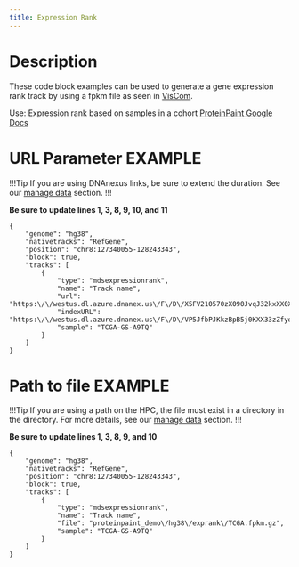 ```yaml
---
title: Expression Rank
---
```

# Description 
These code block examples can be used to generate a gene expression rank track by using a fpkm file as seen in [VisCom](https://viz.stjude.cloud/st-jude-cloud-demo/visualization/proteinpaint-expression-rank-example~36).

Use: Expression rank based on samples in a cohort
[ProteinPaint Google Docs](https://docs.google.com/document/d/1owXUQuqw5hBHFERm0Ria7anKtpyoPBaZY_MCiXXf5wE/edit#heading=h.q9ccqxkrh30s)


# URL Parameter EXAMPLE

!!!Tip
If you are using DNAnexus links, be sure to extend the duration. See our [manage data](https://university.stjude.cloud/docs/visualization-community/data-manage/) section.
!!!

**Be sure to update lines 1, 3, 8, 9, 10, and 11**

```JS
{
    "genome": "hg38",
    "nativetracks": "RefGene",
    "position": "chr8:127340055-128243343",
    "block": true,
    "tracks": [
        {
            "type": "mdsexpressionrank",
            "name": "Track name",
            "url": "https:\/\/westus.dl.azure.dnanex.us\/F\/D\/X5FV210570zX090JvqJ32kxXX0XxGVyFYP1XbX05\/TCGA.fpkm.gz",
            "indexURL": "https:\/\/westus.dl.azure.dnanex.us\/F\/D\/VP5JfbPJKkzBpB5j0KXX33zZfyqjqQjq5VKqXb3J\/TCGA.fpkm.gz.tbi",
            "sample": "TCGA-GS-A9TQ"
        }
    ]
}
```

# Path to file EXAMPLE

!!!Tip
If you are using a path on the HPC, the file must exist in a directory in the <tp> directory.
For more details, see our [manage data](https://university.stjude.cloud/docs/visualization-community/data-manage/) section.
!!!

**Be sure to update lines 1, 3, 8, 9, and 10**

```JS
{
    "genome": "hg38",
    "nativetracks": "RefGene",
    "position": "chr8:127340055-128243343",
    "block": true,
    "tracks": [
        {
            "type": "mdsexpressionrank",
            "name": "Track name",
            "file": "proteinpaint_demo\/hg38\/exprank\/TCGA.fpkm.gz",
            "sample": "TCGA-GS-A9TQ"
        }
    ]
}
```